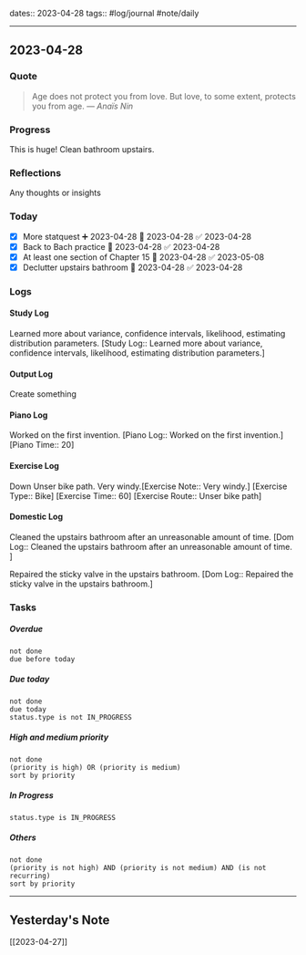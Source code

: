 dates:: 2023-04-28
tags:: #log/journal #note/daily 

---
## 2023-04-28

### Quote

> Age does not protect you from love. But love, to some extent, protects you from age.
> — <cite>Anaïs Nin</cite>


### Progress

This is huge! Clean bathroom upstairs.

### Reflections

Any thoughts or insights

### Today

- [x] More statquest ➕ 2023-04-28 🛫 2023-04-28 ✅ 2023-04-28
- [x] Back to Bach practice 🛫 2023-04-28 ✅ 2023-04-28
- [x] At least one section of Chapter 15 🛫 2023-04-28 ✅ 2023-05-08
- [x] Declutter upstairs bathroom 🛫 2023-04-28 ✅ 2023-04-28

### Logs

#### Study Log

Learned more about variance, confidence intervals, likelihood, estimating distribution parameters. [Study Log:: Learned more about variance, confidence intervals, likelihood, estimating distribution parameters.]

#### Output Log

Create something

#### Piano Log

Worked on the first invention. [Piano Log:: Worked on the first invention.]  [Piano Time:: 20]

#### Exercise Log

Down Unser bike path. Very windy.[Exercise Note::  Very windy.]  [Exercise Type:: Bike]  [Exercise Time:: 60]  [Exercise Route:: Unser bike path]

#### Domestic Log

Cleaned the upstairs bathroom after an unreasonable amount of time. [Dom Log:: Cleaned the upstairs bathroom after an unreasonable amount of time. ]

Repaired the sticky valve in the upstairs bathroom. [Dom Log:: Repaired the sticky valve in the upstairs bathroom.]


### Tasks

##### Overdue

```tasks
not done
due before today
```


##### Due today

```tasks
not done
due today
status.type is not IN_PROGRESS
```

##### High and medium priority

```tasks
not done
(priority is high) OR (priority is medium)
sort by priority
```

##### In Progress

```tasks
status.type is IN_PROGRESS
```

##### Others


```tasks
not done
(priority is not high) AND (priority is not medium) AND (is not recurring)
sort by priority
```


---
## Yesterday's Note

[[2023-04-27]]


